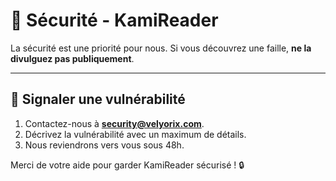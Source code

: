 # 🔐 Sécurité - KamiReader

La sécurité est une priorité pour nous. Si vous découvrez une faille, **ne la divulguez pas publiquement**.

---

## 🚨 Signaler une vulnérabilité

1. Contactez-nous à **security@velyorix.com**.  
2. Décrivez la vulnérabilité avec un maximum de détails.  
3. Nous reviendrons vers vous sous 48h.

Merci de votre aide pour garder KamiReader sécurisé ! 🔒